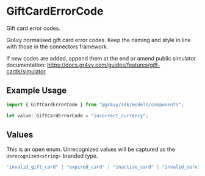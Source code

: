 # GiftCardErrorCode

Gift card error codes.

Gr4vy normalised gift card error codes. Keep the naming and style in line with
those in the connectors framework.

If new codes are added, append them at the end or amend public simulator
documentation: https://docs.gr4vy.com/guides/features/gift-cards/simulator

## Example Usage

```typescript
import { GiftCardErrorCode } from "@gr4vy/sdk/models/components";

let value: GiftCardErrorCode = "incorrect_currency";
```

## Values

This is an open enum. Unrecognized values will be captured as the `Unrecognized<string>` branded type.

```typescript
"invalid_gift_card" | "expired_card" | "inactive_card" | "invalid_service_credentials" | "invalid_amount" | "incorrect_currency" | "insufficient_funds" | "invalid_service_configuration" | "operation_canceled" | "service_error" | "service_network_error" | "unknown_error" | "max_gift_cards_reached" | Unrecognized<string>
```